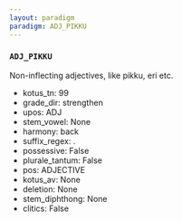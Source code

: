 ```yaml
---
layout: paradigm
paradigm: ADJ_PIKKU
---
```

### ` ADJ_PIKKU `

Non-inflecting adjectives, like pikku, eri etc.
* kotus_tn: 99
* grade_dir: strengthen
* upos: ADJ
* stem_vowel: None
* harmony: back
* suffix_regex: .
* possessive: False
* plurale_tantum: False
* pos: ADJECTIVE
* kotus_av: None
* deletion: None
* stem_diphthong: None
* clitics: False
